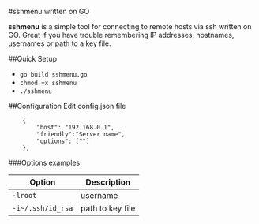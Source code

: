 #sshmenu written on GO

**sshmenu** is a simple tool for connecting to remote hosts via ssh written on GO.
Great if you have trouble remembering IP addresses, hostnames, usernames or path to a key file.

##Quick Setup
- `go build sshmenu.go`
- `chmod +x sshmenu`
- `./sshmenu`

##Configuration
Edit config.json file

        {
            "host": "192.168.0.1",
            "friendly":"Server name",
            "options": [""]
        },

###Options examples

| Option | Description                    |
| ------------- | ------------------------------ |
| `-lroot`      | username       |
| `-i~/.ssh/id_rsa`   | path to key file     |